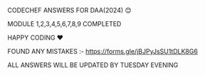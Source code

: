 CODECHEF ANSWERS FOR DAA(2024) 😊

MODULE 1,2,3,4,5,6,7,8,9 COMPLETED

HAPPY CODING ❤️

FOUND ANY MISTAKES :-
https://forms.gle/jBJPyJsSU1tDLK8G6




ALL ANSWERS WILL BE UPDATED BY TUESDAY EVENING
